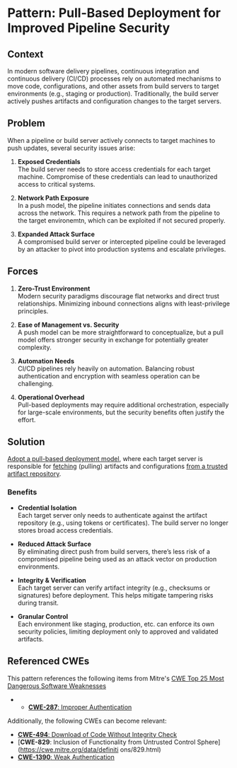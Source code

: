 # Pattern: Pull-Based Deployment for Improved Pipeline Security

## Context
In modern software delivery pipelines, continuous integration and continuous delivery (CI/CD) processes rely on automated mechanisms to move code, configurations, and other assets from build servers to target environments (e.g., staging or production). Traditionally, the build server actively pushes artifacts and configuration changes to the target servers.

## Problem
When a pipeline or build server actively connects to target machines to push updates, several security issues arise:

1. **Exposed Credentials**  
   The build server needs to store access credentials for each target machine. Compromise of these credentials can lead to unauthorized access to critical systems.

2. **Network Path Exposure**  
   In a push model, the pipeline initiates connections and sends data across the network. This requires a network path from the pipeline to the target environemtn, which can be exploited if not secured properly.

3. **Expanded Attack Surface**  
   A compromised build server or intercepted pipeline could be leveraged by an attacker to pivot into production systems and escalate privileges.

## Forces
1. **Zero-Trust Environment**  
   Modern security paradigms discourage flat networks and direct trust relationships. Minimizing inbound connections aligns with least-privilege principles.

2. **Ease of Management vs. Security**  
   A push model can be more straightforward to conceptualize, but a pull model offers stronger security in exchange for potentially greater complexity.

3. **Automation Needs**  
   CI/CD pipelines rely heavily on automation. Balancing robust authentication and encryption with seamless operation can be challenging.

4. **Operational Overhead**  
   Pull-based deployments may require additional orchestration, especially for large-scale environments, but the security benefits often justify the effort.

## Solution
<u>Adopt a pull-based deployment model</u>, where each target server is responsible for <u>fetching</u> (pulling) artifacts and configurations <u>from a trusted artifact repository</u>.

### Benefits
- **Credential Isolation**  
  Each target server only needs to authenticate against the artifact repository (e.g., using tokens or certificates). The build server no longer stores broad access credentials.

- **Reduced Attack Surface**  
  By eliminating direct push from build servers, there’s less risk of a compromised pipeline being used as an attack vector on production environments.

- **Integrity & Verification**  
  Each target server can verify artifact integrity (e.g., checksums or signatures) before deployment. This helps mitigate tampering risks during transit.

- **Granular Control**  
  Each environment like staging, production, etc. can enforce its own security policies, limiting deployment only to approved and validated artifacts.

## Referenced CWEs

This pattern references the following items from Mitre's [CWE Top 25 Most Dangerous Software Weaknesses](https://cwe.mitre.org/top25/)

- - [**CWE-287**: Improper Authentication](https://cwe.mitre.org/data/definitions/287.html)  

Additionally, the following CWEs can become relevant:

- [**CWE-494**: Download of Code Without Integrity Check](https://cwe.mitre.org/data/definitions/494.html)  
- [**CWE-829**: Inclusion of Functionality from Untrusted Control Sphere](https://cwe.mitre.org/data/definiti
ons/829.html)
- [**CWE-1390**: Weak Authentication](https://cwe.mitre.org/data/definitions/1390.html)  